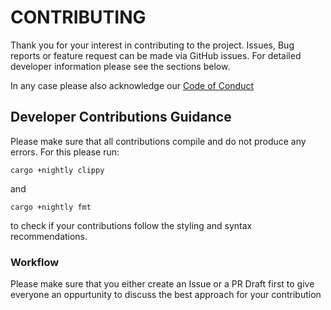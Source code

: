 # CONTRIBUTING

Thank you for your interest in contributing to the project. Issues, Bug reports or feature request can be made via GitHub issues. For detailed developer information please see the sections below.

In any case please also acknowledge our [Code of Conduct](CODE_OF_CONDUCT.md)


## Developer Contributions Guidance

Please make sure that all contributions compile and do not produce any errors. For this please run:

```
cargo +nightly clippy
```

and

```
cargo +nightly fmt
```

to check if your contributions follow the styling and syntax recommendations.

### Workflow

Please make sure that you either create an Issue or a PR Draft first to give everyone an oppurtunity to discuss the best approach for your contribution
